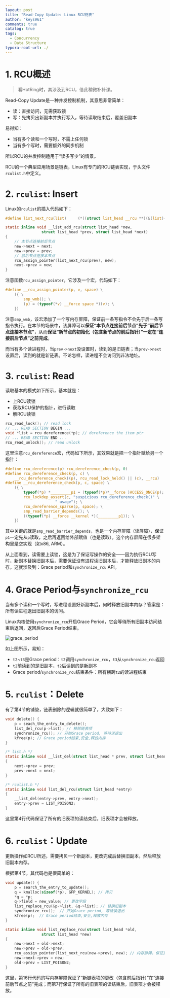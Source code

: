 ```yaml
---
layout: post
title: "Read-Copy Update: Linux RCU链表"
author: "keys961"
comments: true
catalog: true
tags:
  - Concurrency
  - Data Structure
typora-root-url: ./
---
```


# 1. RCU概述

> 看HotRing时，其涉及到RCU，借此稍微补补课。

Read-Copy Update是一种并发控制机制，其意思非常简单：

- 读：直接访问，无需获取锁
- 写：先拷贝出新副本并执行写入，等待读取结束后，覆盖旧副本

易得知：

- 当有多个读和一个写时，不需上任何锁
- 当有多个写时，需要额外的同步机制

所以RCU的并发控制适用于“读多写少”的情景。

RCU的一个典型应用场景是链表，Linux有专门的RCU链表实现，于头文件`rculist.h`中定义。

# 2. `rculist`: Insert

Linux的`rculist`的插入代码如下：

```C
#define list_next_rcu(list)     (*((struct list_head __rcu **)(&(list)->next)))

static inline void __list_add_rcu(struct list_head *new,
                struct list_head *prev, struct list_head *next)
{
    // 本节点连接前后节点
    new->next = next;
    new->prev = prev;
    // 前后节点连接本节点
    rcu_assign_pointer(list_next_rcu(prev), new); 
    next->prev = new;
}
```

注意函数`rcu_assign_pointer`，它涉及一个宏，代码如下：

```C
#define __rcu_assign_pointer(p, v, space) \
    ({ \
        smp_wmb(); \
        (p) = (typeof(*v) __force space *)(v); \
    })
```

注意`smp_wmb`，该宏添加了一个写内存屏障，保证前一条写指令不会先于后一条写指令执行。在本节的场景中，该屏障可以**保证“本节点连接前后节点”先于“前后节点连接本节点”**，从而**保证“新节点的初始化（包含新节点的前后指针）”一定在“连接前后节点”之前完成**。

而当有多个读进程时，当`prev->next`没设置时，读到的是旧链表；当`prev->next`设置后，读到的就是新链表。不论怎样，读进程不会访问到非法地址。

# 3.  `rculist`: Read

读取基本的模式如下所示，基本就是：

- 上RCU读锁
- 获取RCU保护的指针，进行读取
- 解RCU读锁

```C
rcu_read_lock(); // read lock
// ... READ SECTION BEGIN ...
void *list = rcu_dereference(*p); // dereference the item ptr
// ... READ SECTION END ...
rcu_read_unlock(); // read unlock
```

这里注意`rcu_dereference`宏，代码如下所示，其效果就是把一个指针赋给另一个指针：

```C
#define rcu_dereference(p) rcu_dereference_check(p, 0)
#define rcu_dereference_check(p, c) \
	__rcu_dereference_check((p), rcu_read_lock_held() || (c), __rcu)
#define __rcu_dereference_check(p, c, space) \
	({ \
		typeof(*p) *_________p1 = (typeof(*p)*__force )ACCESS_ONCE(p); \
		rcu_lockdep_assert(c, "suspicious rcu_dereference_check()" \
				      " usage"); \
		rcu_dereference_sparse(p, space); \
		smp_read_barrier_depends(); \
		((typeof(*p) __force __kernel *)(_________p1)); \
	})
```

其中关键的就是`smp_read_barrier_depends`，也是一个内存屏障（读屏障），保证`p1`一定先从`p`读取，之后再返回给外部赋值（也是读取）。这个内存屏障在很多架构里是空实现（如x86, ARM）。

从上面看到，读需要上读锁，这是为了保证写操作的安全——因为执行RCU写时，新副本替换旧副本后，需要保证没有进程读旧副本后，才能释放旧副本的内存。这就涉及到：Grace period和`synchronize_rcu` API。

# 4.  Grace Period与`synchronize_rcu`

当有多个读和一个写时，写进程设置好新副本后，何时释放旧副本内存？答案是：所有读进程退出旧副本的访问。

Linux内核使用`synchronize_rcu`开启Grace Period，它会等待所有旧副本访问结束后返回，返回后Grace Period结束。

![grace_period](https://i.loli.net/2020/02/28/239h4fRVSQxaI8W.png)

如上图所示，易知：

- `t2`~`t3`是Grace period：`t2`调用`synchronize_rcu`，`t3`从`synchronize_rcu`返回
- `t2`前读到的是旧副本，`t2`后读到的是新副本
- Grace period/`synchronize_rcu`结束条件：所有横跨`t2`的读进程结束

# 5. `rculist`：Delete

有了第4节的铺垫，链表删除的逻辑就很简单了，大致如下：

```C
void delete() {
    p = seach_the_entry_to_delete();
    list_del_rcu(p->list); // 移除链表项
    synchronize_rcu(); // 开始Grace period, 等待读退出
    kfree(p); // Grace period结束,安全,释放内存
}

/* list.h */
static inline void __list_del(struct list_head * prev, struct list_head * next)
{
    next->prev = prev;
    prev->next = next;
}

/* rculist.h */
static inline void list_del_rcu(struct list_head *entry)
{
    __list_del(entry->prev, entry->next);
    entry->prev = LIST_POISON2;
}
```

这里第4行代码保证了所有的旧表项的读结束后，旧表项才会被释放。

# 6. `rculist`：Update

更新操作如RCU所述，需要拷贝一个新副本，更改完成后替换旧副本，然后释放旧副本内存。

根据第4节，其代码也是很简单的：

```C
void update() {
    p = search_the_entry_to_update();
    q = kmalloc(sizeof(*p), GFP_KERNEL); // 拷贝
    *q = *p;
    q->field = new_value; // 更改字段
    list_replace_rcu(&p->list, &q->list); // 替换旧副本
    synchronize_rcu();  // 开始Grace period, 等待读退出
    kfree(p);  // Grace period结束,安全,释放内存
}

static inline void list_replace_rcu(struct list_head *old,
                struct list_head *new)
{
    new->next = old->next;
    new->prev = old->prev;
    rcu_assign_pointer(list_next_rcu(new->prev), new); // 内存屏障，保证更改在连接之前完成
    new->next->prev = new;
    old->prev = LIST_POISON2;
}
```

这里，第16行代码的写内存屏障保证了“新链表项的更改（包含前后指针）”在“连接前后节点之前”完成；而第7行保证了所有的旧表项的读结束后，旧表项才会被释放。